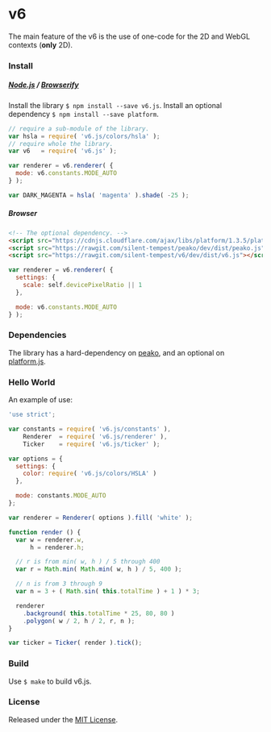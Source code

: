 # v6

The main feature of the v6 is the use of one-code for the 2D and WebGL contexts (**only** 2D).

### Install

##### [Node.js](https://nodejs.org/en/about/) / [Browserify](http://browserify.org/)

Install the library `$ npm install --save v6.js`. Install an optional dependency `$ npm install --save platform`.

```javascript
// require a sub-module of the library.
var hsla = require( 'v6.js/colors/hsla' );
// require whole the library.
var v6   = require( 'v6.js' );

var renderer = v6.renderer( {
  mode: v6.constants.MODE_AUTO
} );

var DARK_MAGENTA = hsla( 'magenta' ).shade( -25 );
```

##### Browser

```html
<!-- The optional dependency. -->
<script src="https://cdnjs.cloudflare.com/ajax/libs/platform/1.3.5/platform.min.js"></script>
<script src="https://rawgit.com/silent-tempest/peako/dev/dist/peako.js"></script>
<script src="https://rawgit.com/silent-tempest/v6/dev/dist/v6.js"></script>
```

```javascript
var renderer = v6.renderer( {
  settings: {
    scale: self.devicePixelRatio || 1
  },

  mode: v6.constants.MODE_AUTO
} );
```

### Dependencies

The library has a hard-dependency on [peako](https://github.com/silent-tempest/peako), and an optional on [platform.js](https://github.com/bestiejs/platform.js).

### Hello World

An example of use:

```javascript
'use strict';

var constants = require( 'v6.js/constants' ),
    Renderer  = require( 'v6.js/renderer' ),
    Ticker    = require( 'v6.js/ticker' );

var options = {
  settings: {
    color: require( 'v6.js/colors/HSLA' )
  },

  mode: constants.MODE_AUTO
};

var renderer = Renderer( options ).fill( 'white' );

function render () {
  var w = renderer.w,
      h = renderer.h;

  // r is from min( w, h ) / 5 through 400
  var r = Math.min( Math.min( w, h ) / 5, 400 );

  // n is from 3 through 9
  var n = 3 + ( Math.sin( this.totalTime ) + 1 ) * 3;

  renderer
    .background( this.totalTime * 25, 80, 80 )
    .polygon( w / 2, h / 2, r, n );
}

var ticker = Ticker( render ).tick();
```

### Build

Use `$ make` to build v6.js.

### License

Released under the [MIT License](LICENSE).
